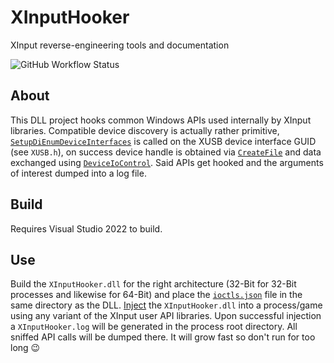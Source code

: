 # XInputHooker

XInput reverse-engineering tools and documentation

![GitHub Workflow Status](https://img.shields.io/github/actions/workflow/status/nefarius/XInputHooker/msbuild.yml)

## About

This DLL project hooks common Windows APIs used internally by XInput libraries. Compatible device discovery is actually rather primitive, [`SetupDiEnumDeviceInterfaces`](https://docs.microsoft.com/en-us/windows/win32/api/setupapi/nf-setupapi-setupdienumdeviceinterfaces) is called on the XUSB device interface GUID (see `XUSB.h`), on success device handle is obtained via [`CreateFile`](https://docs.microsoft.com/en-us/windows/win32/api/fileapi/nf-fileapi-createfilea) and data exchanged using [`DeviceIoControl`](https://docs.microsoft.com/en-us/windows/win32/api/ioapiset/nf-ioapiset-deviceiocontrol). Said APIs get hooked and the arguments of interest dumped into a log file.

## Build

Requires Visual Studio 2022 to build.

## Use

Build the `XInputHooker.dll` for the right architecture (32-Bit for 32-Bit processes and likewise for 64-Bit) and place the [`ioctls.json`](./XInputHooker/ioctls.json) file in the same directory as the DLL. [Inject](https://github.com/nefarius/Injector) the `XInputHooker.dll` into a process/game using any variant of the XInput user API libraries. Upon successful injection a `XInputHooker.log` will be generated in the process root directory. All sniffed API calls will be dumped there. It will grow fast so don't run for too long 😉

<!--
## Download

### Latest CI builds

Note: AppVeyor artifacts expire after 1 month, so the links might not work if no new build has happened ever since.

### x86

- [XInputHooker.dll](https://ci.appveyor.com/api/projects/nefarius/XInputHooker/artifacts/bin/x86/XInputHooker.dll?job=Platform%3A%20x86)

### x64

- [XInputHooker.dll](https://ci.appveyor.com/api/projects/nefarius/XInputHooker/artifacts/bin/x64/XInputHooker.dll?job=Platform%3A%20x64)

-->
